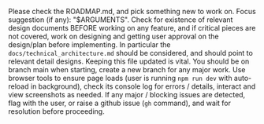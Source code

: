 Please check the ROADMAP.md, and pick something new to work on. Focus suggestion (if any): "$ARGUMENTS".
Check for existence of relevant design documents BEFORE working on any feature, and if critical pieces are not covered, work on designing and getting user approval on the design/plan before implementing.
In particular the `docs/technical_architecture.md` should be considered, and should point to relevant detail designs. Keeping this file updated is vital.
You should be on branch main when starting, create a new branch for any major work.
Use browser tools to ensure page loads (user is running `npm run dev` with auto-reload in background), check its console log for errors / details, interact and view screenshots as needed.
If any major / blocking issues are detected, flag with the user, or raise a github issue (`gh` command), and wait for resolution before proceeding.
